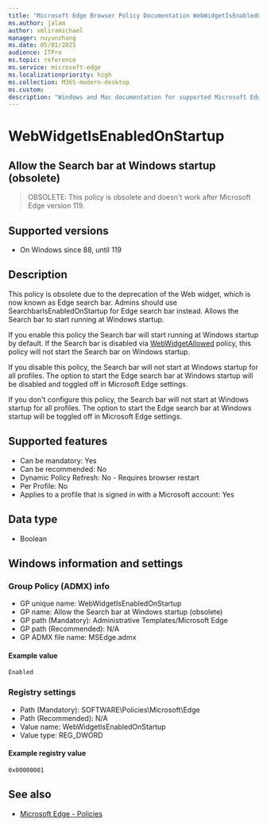 ```yaml
---
title: "Microsoft Edge Browser Policy Documentation WebWidgetIsEnabledOnStartup"
ms.author: jalam
author: vmliramichael
manager: nuyunzhang
ms.date: 05/01/2025
audience: ITPro
ms.topic: reference
ms.service: microsoft-edge
ms.localizationpriority: high
ms.collection: M365-modern-desktop
ms.custom:
description: "Windows and Mac documentation for supported Microsoft Edge Browser policy: Allow the Search bar at Windows startup (obsolete)"
---
```


<!--THIS FILE IS AUTOMATICALLY GENERATED. MANUAL CHANGES WILL BE OVERWRITTEN.-->
<!--Please contact the Microsoft Edge Manageability team with any questions.-->

# WebWidgetIsEnabledOnStartup

## Allow the Search bar at Windows startup (obsolete)
> OBSOLETE: This policy is obsolete and doesn't work after Microsoft Edge version 119.

## Supported versions

- On Windows since 88, until 119

## Description

This policy is obsolete due to the deprecation of the Web widget, which is now known as Edge search bar. Admins should use SearchbarIsEnabledOnStartup for Edge search bar instead. Allows the Search bar to start running at Windows startup.

If you enable this policy the Search bar will start running at Windows startup by default. If the Search bar is disabled via [WebWidgetAllowed](WebWidgetAllowed.md) policy, this policy will not start the Search bar on Windows startup.

If you disable this policy, the Search bar will not start at Windows startup for all profiles. The option to start the Edge search bar at Windows startup will be disabled and toggled off in Microsoft Edge settings.

If you don't configure this policy, the Search bar will not start at Windows startup for all profiles. The option to start the Edge search bar at Windows startup will be toggled off in Microsoft Edge settings.

## Supported features

- Can be mandatory: Yes
- Can be recommended: No
- Dynamic Policy Refresh: No - Requires browser restart
- Per Profile: No
- Applies to a profile that is signed in with a Microsoft account: Yes

## Data type

- Boolean

## Windows information and settings

### Group Policy (ADMX) info

- GP unique name: WebWidgetIsEnabledOnStartup
- GP name: Allow the Search bar at Windows startup (obsolete)
- GP path (Mandatory): Administrative Templates/Microsoft Edge
- GP path (Recommended): N/A
- GP ADMX file name: MSEdge.admx

#### Example value

```
Enabled
```

### Registry settings

- Path (Mandatory): SOFTWARE\Policies\Microsoft\Edge
- Path (Recommended): N/A
- Value name: WebWidgetIsEnabledOnStartup
- Value type: REG_DWORD

#### Example registry value

```
0x00000001
```


## See also
- [Microsoft Edge - Policies](../microsoft-edge-policies.md)
